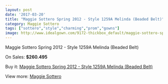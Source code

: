 ```yaml
---
layout: post
date: '2017-03-20'
title: "Maggie Sottero Spring 2012 - Style 1259A Melinda (Beaded Belt)"
category: Maggie Sottero
tags: ["sottero","style","charming","prom","gowns"]
image: http://www.idealgown.com/9172-thickbox_default/maggie-sottero-spring-2012-style-1259a-melinda-beaded-belt.jpg
---
```

Maggie Sottero Spring 2012 - Style 1259A Melinda (Beaded Belt)

On Sales: **$260.495**
<a href="https://www.idealgown.com/en/maggie-sottero/3832-maggie-sottero-spring-2012-style-1259a-melinda-beaded-belt.html"><amp-img layout="responsive" width="600" height="600" src="//www.idealgown.com/9172-thickbox_default/maggie-sottero-spring-2012-style-1259a-melinda-beaded-belt.jpg" alt="Maggie Sottero Spring 2012 - Style 1259A Melinda (Beaded Belt) 0" /></a>
<a href="https://www.idealgown.com/en/maggie-sottero/3832-maggie-sottero-spring-2012-style-1259a-melinda-beaded-belt.html"><amp-img layout="responsive" width="600" height="600" src="//www.idealgown.com/9174-thickbox_default/maggie-sottero-spring-2012-style-1259a-melinda-beaded-belt.jpg" alt="Maggie Sottero Spring 2012 - Style 1259A Melinda (Beaded Belt) 1" /></a>
<a href="https://www.idealgown.com/en/maggie-sottero/3832-maggie-sottero-spring-2012-style-1259a-melinda-beaded-belt.html"><amp-img layout="responsive" width="600" height="600" src="//www.idealgown.com/9173-thickbox_default/maggie-sottero-spring-2012-style-1259a-melinda-beaded-belt.jpg" alt="Maggie Sottero Spring 2012 - Style 1259A Melinda (Beaded Belt) 2" /></a>

Buy it: [Maggie Sottero Spring 2012 - Style 1259A Melinda (Beaded Belt)](https://www.idealgown.com/en/maggie-sottero/3832-maggie-sottero-spring-2012-style-1259a-melinda-beaded-belt.html "Maggie Sottero Spring 2012 - Style 1259A Melinda (Beaded Belt)")

View more: [Maggie Sottero](https://www.idealgown.com/en/45-maggie-sottero "Maggie Sottero")